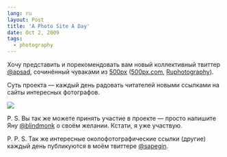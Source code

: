 ```yaml
---
lang: ru
layout: Post
title: 'A Photo Site A Day'
date: Oct 2, 2009
tags:
  - photography
---
```


Хочу представить и порекомендовать вам новый коллективный твиттер [@apsad](http://twitter.com/apsad "A Photo Site A Day (apsad)"), сочинённый чуваками из [500px](http://kowalskistatus.com/ "Kowalski, status!") ([500px.com](http://500px.com/ "Daily Smart Photodigest"), [Ruphotography](http://ruphotography.ru/ "Лучшие фотографии из фотосообществ")).

Суть проекта — каждый день радовать читателей новыми ссылками на сайты интересных фотографов.

![](/images/blog/apsad-bigger.jpg)

P. S. Вы так же можете принять участие в проекте — просто напишите Яну [@blindmonk](http://twitter.com/blindmonk) о своём желании. Кстати, я уже участвую.

P. P. S. Так же интересные околофотографические ссылки (другие) каждый день публикуются в моём твиттере [@sapegin](http://twitter.com/sapegin).
